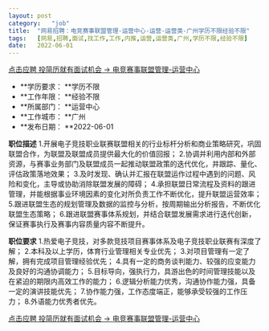 ```yaml
---
layout:	post
category:	"job"
title:	"网易招聘：电竞赛事联盟管理-运营中心-运营-运营类-广州学历不限经验不限"
tags:	[网易,招聘,面试,找工作,工作,内推,运营,运营类,广州,学历不限,经验不限]
date:	2022-06-01
---
```


[点击应聘 投简历就有面试机会 -> 电竞赛事联盟管理-运营中心](http://mobile.bole.netease.com/bole/boleDetail?id=31668&employeeId=346f03c3cda5f04c&key=all)



- **学历要求： **学历不限
- **工作年限： **经验不限
- **所属部门： **运营中心
- **工作城市： **广州
- **发布日期： **2022-06-01



**职位描述**
1.开展电子竞技职业联赛联盟相关的行业标杆分析和商业策略研究，巩固联盟合作，为联盟及联盟成员提供最大化的价值回报；
2.协调并利用内部和外部资源，与赛事业务部门及联盟成员一起推动联盟政策的迭代优化，并跟踪、量化、评估政策落地效果；
3.及时发现、确认并汇报在联盟运作过程中遇到的问题、风险和变化，主导或协助消除联盟发展的障碍；
4.承担联盟日常流程及资料的跟进管理，并能根据事业环境因素的变化对所负责工作不断优化，提升联盟运营效率；
5.跟进联盟生态的规划管理及数据的监控与分析，按周期输出分析报告，不断优化联盟生态策略；
6.跟进联盟赛事体系规划，并结合联盟发展需求进行迭代创新，保证赛事执行及赛事内容质量内容不断提升。



**职位要求**
1.热爱电子竞技，对多款竞技项目赛事体系及电子竞技职业联赛有深度了解；
2.本科及以上学历，体育行业管理相关专业优先；
3.对项目管理有一定了解，拥有完成项目管理经验优先；
4.具有一定的商务谈判能力、较强的应变能力及良好的沟通协调能力；
5.目标导向，强执行力，具游出色的时间管理技能以及在紧迫的期限内高效工作的能力；
6.逻辑分析能力优秀，沟通协作能力强，具备一定的演讲技能优先；
7.协作能力强，工作态度端正，能够承受较强的工作压力；
8.外语能力优秀者优先。



[点击应聘 投简历就有面试机会 -> 电竞赛事联盟管理-运营中心](http://mobile.bole.netease.com/bole/boleDetail?id=31668&employeeId=346f03c3cda5f04c&key=all)